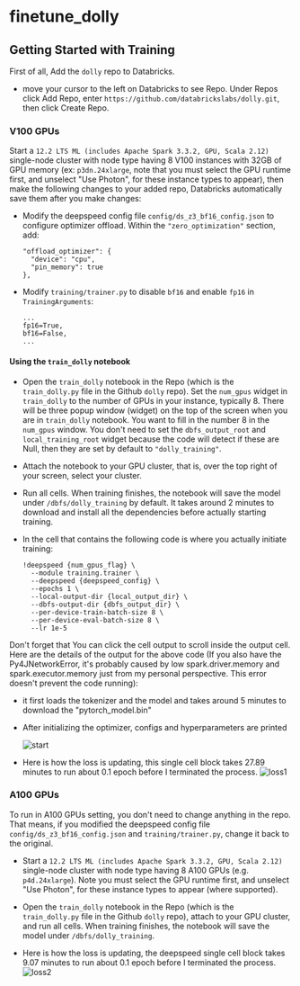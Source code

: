 # finetune_dolly


## Getting Started with Training

First of all, Add the `dolly` repo to Databricks. 
  - move your cursor to the left on Databricks to see Repo. Under Repos click Add Repo, enter `https://github.com/databrickslabs/dolly.git`, then click Create Repo. 

### V100 GPUs

Start a `12.2 LTS ML (includes Apache Spark 3.3.2, GPU, Scala 2.12)` single-node cluster with node type having 8 V100 instances with 32GB of GPU memory (ex: `p3dn.24xlarge`, note that you must select the GPU runtime first, and unselect "Use Photon", for these instance types to appear), then make the following changes to your added repo, Databricks automatically save them after you make changes:
-  Modify the deepspeed config file `config/ds_z3_bf16_config.json` to configure optimizer offload. Within the `"zero_optimization"` section, add:
    ```
    "offload_optimizer": {
      "device": "cpu",
      "pin_memory": true
    },
   ```
- Modify `training/trainer.py` to disable `bf16` and enable `fp16` in `TrainingArguments`:
  ```
  ...
  fp16=True,
  bf16=False,
  ...
  ```
#### Using the `train_dolly` notebook 

- Open the `train_dolly` notebook in the Repo (which is the `train_dolly.py` file in the Github `dolly` repo). Set the `num_gpus` widget in `train_dolly` to the number of GPUs in your instance, typically 8. There will be three popup window (widget) on the top of the screen when you are in `train_dolly` notebook. You want to fill in the number 8 in the `num_gpus` window. You don't need to set the `dbfs_output_root` and `local_training_root` widget because the code will detect if these are Null, then they are set by default to `"dolly_training"`.

- Attach the notebook to your GPU cluster, that is, over the top right of your screen, select your cluster. 
- Run all cells.  When training finishes, the notebook will save the model under `/dbfs/dolly_training` by default. It takes around 2 minutes to download and install all the dependencies before actually starting training. 

- In the cell that contains the following code is where you actually initiate training:
  ```
  !deepspeed {num_gpus_flag} \
    --module training.trainer \
    --deepspeed {deepspeed_config} \
    --epochs 1 \
    --local-output-dir {local_output_dir} \
    --dbfs-output-dir {dbfs_output_dir} \
    --per-device-train-batch-size 8 \
    --per-device-eval-batch-size 8 \
    --lr 1e-5
  ```
Don't forget that You can click the cell output to scroll inside the output cell. Here are the details of the output for the above code (If you also have the Py4JNetworkError, it's probably caused by low spark.driver.memory and spark.executor.memory just from my personal perspective. This error doesn't prevent the code running):

- it first loads the tokenizer and the model and takes around 5 minutes to download the "pytorch_model.bin"
- After initializing the optimizer, configs and hyperparameters are printed 

  ![start](assets/start_v100.png)
- Here is how the loss is updating, this single cell block takes 27.89 minutes to run about 0.1 epoch before I terminated the process.
  ![loss1](assets/loss_v100.png)

  
 ### A100 GPUs
 
 To run in A100 GPUs setting, you don't need to change anything in the repo. That means, if you modified the deepspeed config file `config/ds_z3_bf16_config.json` and `training/trainer.py`, change it back to the original. 
 
 - Start a `12.2 LTS ML (includes Apache Spark 3.3.2, GPU, Scala 2.12)` single-node cluster with node type having 8 A100 GPUs (e.g. `p4d.24xlarge`). Note you must select the GPU runtime first, and unselect "Use Photon", for these instance types to appear (where supported).

- Open the `train_dolly` notebook in the Repo (which is the `train_dolly.py` file in the Github `dolly` repo), attach to your GPU cluster, and run all cells.  When training finishes, the notebook will save the model under `/dbfs/dolly_training`.

- Here is how the loss is updating, the deepspeed single cell block takes 9.07 minutes to run about 0.1 epoch before I terminated the process.
 ![loss2](assets/loss_A100.png)
 
